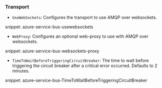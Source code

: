 ### Transport

* `UseWebSockets`: Configures the transport to use AMQP over websockets.

snippet: azure-service-bus-usewebsockets

* `WebProxy`: Configures an optional web-proxy to use with AMQP over websockets.

snippet: azure-service-bus-websockets-proxy

* `TimeToWaitBeforeTriggeringCircuitBreaker`: The time to wait before triggering the circuit breaker after a critical error occurred. Defaults to 2 minutes.

snippet: azure-service-bus-TimeToWaitBeforeTriggeringCircuitBreaker